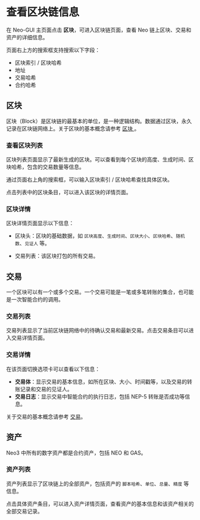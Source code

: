 # 查看区块链信息

在 Neo-GUI 主页面点击 **区块**，可进入区块链页面，查看 Neo 链上区块、交易和资产的详细信息。

页面右上方的搜索框支持搜索以下字段：

- 区块索引 / 区块哈希
- 地址
- 交易哈希
- 合约哈希

## 区块

区块（Block）是区块链的最基本的单位，是一种逻辑结构。数据通过区块，永久记录在区块链网络上。关于区块的基本概念请参考 [区块 ](../../tooldev/concept/blockchain/block.md)。

### 查看区块列表

区块列表页面显示了最新生成的区块。可以查看到每个区块的高度、生成时间、区块哈希，包含的交易数量等信息。

通过页面右上角的搜索框，可以输入区块索引 / 区块哈希查找具体区块。

点击列表中的区块条目，可以进入该区块的详情页面。

### 区块详情

区块详情页面显示以下信息：

- 区块头：区块的基础数据，如 `区块高度`、`生成时间`、`区块大小`、`区块哈希`、`随机数`、`见证人` 等。

- 交易列表：该区块打包的所有交易。


## 交易

一个区块可以有一个或多个交易。一个交易可能是一笔或多笔转账的集合，也可能是一次智能合约的调用。

### 交易列表

交易列表显示了当前区块链网络中的待确认交易和最新交易。点击交易条目可以进入交易详情页面。

### 交易详情

在该页面切换选项卡可以查看以下信息：

- **交易体**：显示交易的基本信息，如所在区块、大小、时间戳等，以及交易的转账记录和交易的见证人。
- **交易日志**：显示交易中智能合约的执行日志，包括 NEP-5 转账是否成功等信息。

关于交易的基本概念请参考 [交易](../../tooldev/transaction/transaction.md)。

## 资产

Neo3 中所有的数字资产都是合约资产，包括 NEO 和 GAS。

### 资产列表

资产列表显示了区块链上的全部资产，包括资产的 `脚本哈希`、`单位`、`总量`、`精度` 等信息。

点击具体资产条目，可以进入资产详情页面，查看资产的基本信息和该资产相关的全部交易记录。

